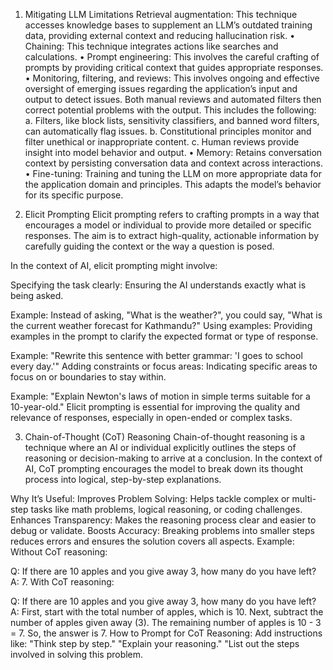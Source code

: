 1) Mitigating LLM Limitations
Retrieval augmentation: This technique accesses knowledge bases to supplement an
LLM’s outdated training data, providing external context and reducing hallucination risk.
• Chaining: This technique integrates actions like searches and calculations.
• Prompt engineering: This involves the careful crafting of prompts by providing critical
context that guides appropriate responses.
• Monitoring, filtering, and reviews: This involves ongoing and effective oversight of
emerging issues regarding the application’s input and output to detect issues. Both manual reviews and automated filters then correct potential problems with the output. This
includes the following:
a. Filters, like block lists, sensitivity classifiers, and banned word filters, can automatically flag issues.
b. Constitutional principles monitor and filter unethical or inappropriate content.
c. Human reviews provide insight into model behavior and output.
• Memory: Retains conversation context by persisting conversation data and context across
interactions.
• Fine-tuning: Training and tuning the LLM on more appropriate data for the application
domain and principles. This adapts the model’s behavior for its specific purpose.


2) Elicit Prompting
Elicit prompting refers to crafting prompts in a way that encourages a model or individual to provide more detailed or specific responses. The aim is to extract high-quality, actionable information by carefully guiding the context or the way a question is posed.

In the context of AI, elicit prompting might involve:

Specifying the task clearly: Ensuring the AI understands exactly what is being asked.

Example: Instead of asking, "What is the weather?", you could say, "What is the current weather forecast for Kathmandu?"
Using examples: Providing examples in the prompt to clarify the expected format or type of response.

Example: "Rewrite this sentence with better grammar: 'I goes to school every day.'"
Adding constraints or focus areas: Indicating specific areas to focus on or boundaries to stay within.

Example: "Explain Newton's laws of motion in simple terms suitable for a 10-year-old."
Elicit prompting is essential for improving the quality and relevance of responses, especially in open-ended or complex tasks.



3) Chain-of-Thought (CoT) Reasoning
Chain-of-thought reasoning is a technique where an AI or individual explicitly outlines the steps of reasoning or decision-making to arrive at a conclusion. In the context of AI, CoT prompting encourages the model to break down its thought process into logical, step-by-step explanations.

Why It’s Useful:
Improves Problem Solving: Helps tackle complex or multi-step tasks like math problems, logical reasoning, or coding challenges.
Enhances Transparency: Makes the reasoning process clear and easier to debug or validate.
Boosts Accuracy: Breaking problems into smaller steps reduces errors and ensures the solution covers all aspects.
Example:
Without CoT reasoning:

Q: If there are 10 apples and you give away 3, how many do you have left?
A: 7.
With CoT reasoning:

Q: If there are 10 apples and you give away 3, how many do you have left?
A: First, start with the total number of apples, which is 10. Next, subtract the number of apples given away (3). The remaining number of apples is 10 - 3 = 7. So, the answer is 7.
How to Prompt for CoT Reasoning:
Add instructions like:
"Think step by step."
"Explain your reasoning."
"List out the steps involved in solving this problem.


